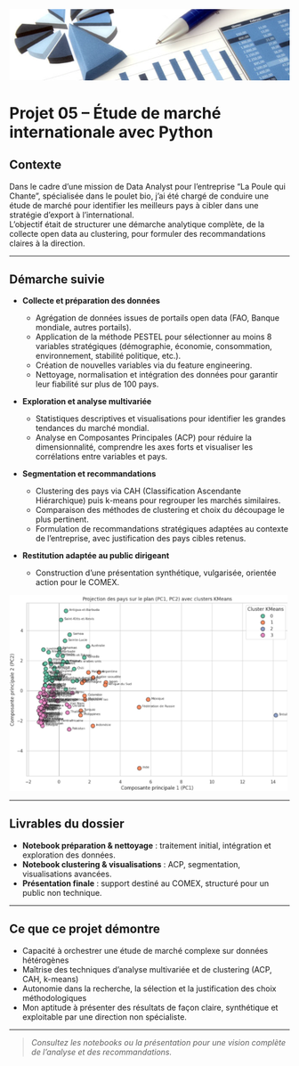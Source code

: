 <img src="../Images/etude.png" alt="Dashboard Profil" width="1100"/>

# Projet 05 – Étude de marché internationale avec Python

## Contexte

Dans le cadre d’une mission de Data Analyst pour l’entreprise “La Poule qui Chante”, spécialisée dans le poulet bio, j’ai été chargé de conduire une étude de marché pour identifier les meilleurs pays à cibler dans une stratégie d’export à l’international.  
L’objectif était de structurer une démarche analytique complète, de la collecte open data au clustering, pour formuler des recommandations claires à la direction.

---

## Démarche suivie

- **Collecte et préparation des données**
  - Agrégation de données issues de portails open data (FAO, Banque mondiale, autres portails).
  - Application de la méthode PESTEL pour sélectionner au moins 8 variables stratégiques (démographie, économie, consommation, environnement, stabilité politique, etc.).
  - Création de nouvelles variables via du feature engineering.
  - Nettoyage, normalisation et intégration des données pour garantir leur fiabilité sur plus de 100 pays.

- **Exploration et analyse multivariée**
  - Statistiques descriptives et visualisations pour identifier les grandes tendances du marché mondial.
  - Analyse en Composantes Principales (ACP) pour réduire la dimensionnalité, comprendre les axes forts et visualiser les corrélations entre variables et pays.

- **Segmentation et recommandations**
  - Clustering des pays via CAH (Classification Ascendante Hiérarchique) puis k-means pour regrouper les marchés similaires.
  - Comparaison des méthodes de clustering et choix du découpage le plus pertinent.
  - Formulation de recommandations stratégiques adaptées au contexte de l’entreprise, avec justification des pays cibles retenus.

- **Restitution adaptée au public dirigeant**
  - Construction d’une présentation synthétique, vulgarisée, orientée action pour le COMEX.

<img src="../Images/cluster.png" alt="Dashboard Profil" width="500"/>

---

## Livrables du dossier

- **Notebook préparation & nettoyage** : traitement initial, intégration et exploration des données.
- **Notebook clustering & visualisations** : ACP, segmentation, visualisations avancées.
- **Présentation finale** : support destiné au COMEX, structuré pour un public non technique.

---

## Ce que ce projet démontre

- Capacité à orchestrer une étude de marché complexe sur données hétérogènes
- Maîtrise des techniques d’analyse multivariée et de clustering (ACP, CAH, k-means)
- Autonomie dans la recherche, la sélection et la justification des choix méthodologiques
- Mon aptitude à présenter des résultats de façon claire, synthétique et exploitable par une direction non spécialiste.

---

> *Consultez les notebooks ou la présentation pour une vision complète de l’analyse et des recommandations.*
